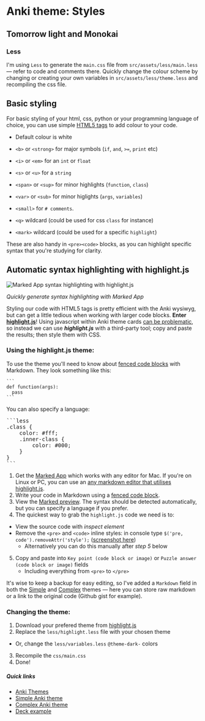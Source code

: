 # Anki theme: Styles
## Tomorrow light and Monokai

### Less

I'm using `Less` to generate the `main.css` file from `src/assets/less/main.less` — refer to code and comments there. Quickly change the colour scheme by changing or creating your own variables in `src/assets/less/theme.less` and recompiling the css file.

## Basic styling

For basic styling of your html, css, python or your programming language of choice, you can use simple [HTML5 tags](https://developer.mozilla.org/en/docs/Web/HTML/Element) to add colour to your code.

- Default colour is white
- `<b>` or `<strong>` for major symbols (`if`, `and`, `>=`, `print` etc)
- `<i>` or `<em>` for an `int` or `float`
- `<s>` or `<u>` for a `string`
- `<span>` or `<sup>` for minor highlights (`function`, `class`)
- `<var>` or `<sub>` for minor higlights (`args`, `variables`)
- `<small>` for `# comments`.

- `<q>` wildcard (could be used for css `class` for instance)
- `<mark>` wildcard (could be used for a specific `highlight`)

These are also handy in `<pre><code>` blocks, as you can highlight specific syntax that you're studying for clarity.


## Automatic syntax highlighting with highlight.js

![Marked App syntax highlighting with highlight.js](../img/marked-app-inspector.png)

*Quickly generate syntax highlighting with Marked App*

Styling our code with HTML5 tags is pretty efficient with the Anki wysiwyg, but can get a little tedious when working with larger code blocks. **Enter [highlight.js](https://highlightjs.org/)**! Using javascript within Anki theme cards [can be problematic](http://ankisrs.net/docs/manual.html#javascript), so instead we can use ***highlight.js*** with a third-party tool; copy and paste the results; then style them with CSS.

### Using the highlight.js theme:

To use the theme you'll need to know about [fenced code blocks](https://help.github.com/articles/github-flavored-markdown/#fenced-code-blocks) with Markdown. They look something like this:

<pre><code>```
def function(args):
  pass
```</code></pre>

You can also specify a language:

<pre></code>```less
.class {
    color: #fff;
    .inner-class {
        color: #000;
    }
}
```</code></pre>

1. Get the [Marked App](http://marked2app.com/help/Special_Features/For_Programmers.html) which works with any editor for Mac. If you're on Linux or PC, you can use an [any markdown editor that utilises highlight.js](http://jbt.github.io/markdown-editor/).
2. Write your code in Markdown using a [fenced code block](https://help.github.com/articles/github-flavored-markdown/#fenced-code-blocks).
3. View the [Marked preview](#automatic-syntax-highlighting-with-highlight-js). The syntax should be detected automatically, but you can specify a language if you prefer.
4. The quickest way to grab the `highlight.js` code we need is to:
  - View the source code with *inspect element*
  - Remove the `<pre>` and `<code>` inline styles: in console type `$('pre, code').removeAttr('style');` ([screenshot here](../img/marked-app-console.png))
    - Alternatively you can do this manually after *step 5* below
5. Copy and paste into `Key point (code block or image)` or `Puzzle answer (code block or image)` fields
   - Including everything from `<pre>` to `</pre>`

It's wise to keep a backup for easy editing, so I've added a `Markdown` field in both the [Simple](../../simple/README.md) and [Complex](../../complex/README.md) themes — here you can store raw markdown or a link to the original code (Github gist for example).

### Changing the theme:

1. Download your prefered theme from [highlight.js](https://highlightjs.org/download/)
2. Replace the `less/highlight.less` file with your chosen theme
  - Or, change the `less/variables.less` `@theme-dark-` colors
3. Recompile the `css/main.css`
4. Done!


##### Quick links

- [Anki Themes](../../../README.md)
- [Simple Anki theme](../../simple/README.md)
- [Complex Anki theme](../../complex/README.md)
- [Deck example](../../../dist/deck/README.md)


